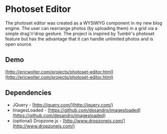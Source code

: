 # Photoset Editor
The photoset editor was created as a WYSIWYG component in my new blog engine. The user can rearrange photos (by uploading them) in a grid via a simple drag'n'drop gesture. The project is inspired by Tumblr's photoset feature but has the advantage that it can handle unlimited photos and is open source.

## Demo
[http://ericwolter.com/projects/photoset-editor.html](http://ericwolter.com/projects/photoset-editor.html)

## Dependencies
- JQuery - [http://jquery.com/](http://jquery.com/)
- ImagesLoaded - [https://github.com/desandro/imagesloaded](https://github.com/desandro/imagesloaded)
- (optional) Dropzone.js - [http://www.dropzonejs.com/](http://www.dropzonejs.com/)
